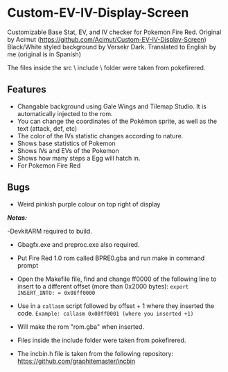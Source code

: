 # Custom-EV-IV-Display-Screen
Customizable Base Stat, EV, and IV checker for Pokemon Fire Red.
Original by Acimut (https://github.com/Acimut/Custom-EV-IV-Display-Screen)
Black/White styled background by Versekr Dark.
Translated to English by me (original is in Spanish)

The files inside the src \ include \ folder were taken from pokefirered.
 
Features
-
+ Changable background using Gale Wings and Tilemap Studio. It is automatically injected to the rom.
+ You can change the coordinates of the Pokémon sprite, as well as the text (attack, def, etc)
+ The color of the IVs statistic changes according to nature.
+ Shows base statistics of Pokemon
+ Shows IVs and EVs of the Pokemon
+ Shows how many steps a Egg will hatch in.
+ For Pokemon Fire Red

Bugs
-
+ Weird pinkish purple colour on top right of display

***Notas:***

-DevkitARM required to build.

- Gbagfx.exe and preproc.exe also required.

- Put Fire Red 1.0 rom called BPRE0.gba and run make in command prompt

- Open the Makefile file, find and change ff0000 of the following line to insert to a different offset (more than 0x2000 bytes):
        `export INSERT_INTO: = 0x08ff0000`

- Use in a `callasm` script followed by offset + 1 where they inserted the code.
         `Example: callasm 0x08ff0001 (where you inserted +1)`

- Will make the rom "rom.gba" when inserted.

- Files inside the include folder were taken from pokefirered.

- The incbin.h file is taken from the following repository: https://github.com/graphitemaster/incbin

